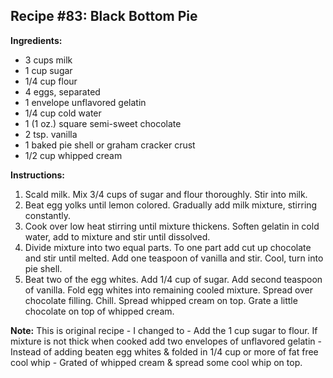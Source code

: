 ## Recipe #83: Black Bottom Pie

**Ingredients:**
- 3 cups milk
- 1 cup sugar
- 1/4 cup flour
- 4 eggs, separated
- 1 envelope unflavored gelatin
- 1/4 cup cold water
- 1 (1 oz.) square semi-sweet chocolate
- 2 tsp. vanilla
- 1 baked pie shell or graham cracker crust
- 1/2 cup whipped cream

**Instructions:**
1. Scald milk. Mix 3/4 cups of sugar and flour thoroughly. Stir into milk.
2. Beat egg yolks until lemon colored. Gradually add milk mixture, stirring constantly.
3. Cook over low heat stirring until mixture thickens. Soften gelatin in cold water, add to mixture and stir until dissolved.
4. Divide mixture into two equal parts. To one part add cut up chocolate and stir until melted. Add one teaspoon of vanilla and stir. Cool, turn into pie shell.
5. Beat two of the egg whites. Add 1/4 cup of sugar. Add second teaspoon of vanilla. Fold egg whites into remaining cooled mixture. Spread over chocolate filling. Chill. Spread whipped cream on top. Grate a little chocolate on top of whipped cream.

**Note:** This is original recipe - I changed to - Add the 1 cup sugar to flour. If mixture is not thick when cooked add two envelopes of unflavored gelatin - Instead of adding beaten egg whites & folded in 1/4 cup or more of fat free cool whip - Grated of whipped cream & spread some cool whip on top.